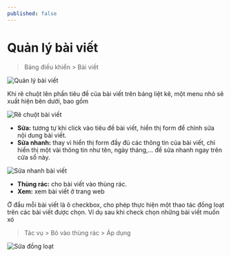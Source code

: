 ```yaml
---
published: false
---
```


# Quản lý bài viết

> Bảng điều khiển > Bài viết

![Quản lý bài viết](http://i429.photobucket.com/albums/qq12/liu_zango_ne/Huong-dan-quan-tri/quan-ly-bai-viet.jpg)

Khi rê chuột lên phần tiêu đề của bài viết trên bảng liệt kê, một menu nhỏ sẽ xuất hiện bên dưới, bao gồm

![Rê chuột bài viết ](http://i429.photobucket.com/albums/qq12/liu_zango_ne/Huong-dan-quan-tri/re-chuot-bai-viet.jpg)

- **Sửa:** tương tự khi click vào tiêu đề bài viết, hiển thị form để chỉnh sửa nội dung bài viết.
- **Sửa nhanh:** thay vì hiển thị form đầy đủ các thông tin của bài viết, chỉ hiển thị một vài thông tin như tên, ngày tháng,… để sửa nhanh ngay trên cửa sổ này.

![Sửa nhanh bài viết ](http://i429.photobucket.com/albums/qq12/liu_zango_ne/Huong-dan-quan-tri/sua-nhanh-bai-viet.jpg)

- **Thùng rác:** cho bài viết vào thùng rác.
- **Xem:** xem bài viết ở trang web

Ở đầu mỗi bài viết là ô checkbox, cho phép thực hiện một thao tác đồng loạt trên các bài viết được chọn. Ví dụ sau khi check chọn những bài viết muốn xó

> Tác vụ > Bỏ vào thùng rác > Áp dụng

![Sửa đồng loạt ](http://i429.photobucket.com/albums/qq12/liu_zango_ne/Huong-dan-quan-tri/sua-dong-loat.jpg)
